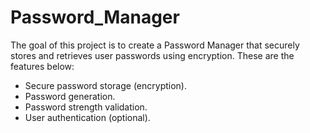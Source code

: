 # Password_Manager

The goal of this project is to create a Password Manager that securely stores and retrieves user passwords using encryption.
These are the features below:
- Secure password storage (encryption).
- Password generation.
- Password strength validation.
- User authentication (optional).

